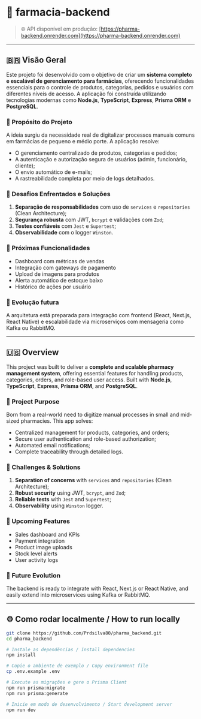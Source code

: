 # 💊 farmacia-backend

> 🌐 API disponível em produção: [https://pharma-backend.onrender.com](https://pharma-backend.onrender.com)

---

## 🇧🇷 Visão Geral

Este projeto foi desenvolvido com o objetivo de criar um **sistema completo e escalável de gerenciamento para farmácias**, oferecendo funcionalidades essenciais para o controle de produtos, categorias, pedidos e usuários com diferentes níveis de acesso. A aplicação foi construída utilizando tecnologias modernas como **Node.js**, **TypeScript**, **Express**, **Prisma ORM** e **PostgreSQL**.

### 🎯 Propósito do Projeto

A ideia surgiu da necessidade real de digitalizar processos manuais comuns em farmácias de pequeno e médio porte. A aplicação resolve:

- O gerenciamento centralizado de produtos, categorias e pedidos;
- A autenticação e autorização segura de usuários (admin, funcionário, cliente);
- O envio automático de e-mails;
- A rastreabilidade completa por meio de logs detalhados.

### 🧠 Desafios Enfrentados e Soluções

1. **Separação de responsabilidades** com uso de `services` e `repositories` (Clean Architecture);
2. **Segurança robusta** com JWT, `bcrypt` e validações com `Zod`;
3. **Testes confiáveis** com `Jest` e `Supertest`;
4. **Observabilidade** com o logger `Winston`.

### 📌 Próximas Funcionalidades

- Dashboard com métricas de vendas
- Integração com gateways de pagamento
- Upload de imagens para produtos
- Alerta automático de estoque baixo
- Histórico de ações por usuário

### 🚀 Evolução futura

A arquitetura está preparada para integração com frontend (React, Next.js, React Native) e escalabilidade via microserviços com mensageria como Kafka ou RabbitMQ.

---

## 🇺🇸 Overview

This project was built to deliver a **complete and scalable pharmacy management system**, offering essential features for handling products, categories, orders, and role-based user access. Built with **Node.js**, **TypeScript**, **Express**, **Prisma ORM**, and **PostgreSQL**.

### 🎯 Project Purpose

Born from a real-world need to digitize manual processes in small and mid-sized pharmacies. This app solves:

- Centralized management for products, categories, and orders;
- Secure user authentication and role-based authorization;
- Automated email notifications;
- Complete traceability through detailed logs.

### 🧠 Challenges & Solutions

1. **Separation of concerns** with `services` and `repositories` (Clean Architecture);
2. **Robust security** using JWT, `bcrypt`, and `Zod`;
3. **Reliable tests** with `Jest` and `Supertest`;
4. **Observability** using `Winston` logger.

### 📌 Upcoming Features

- Sales dashboard and KPIs
- Payment integration
- Product image uploads
- Stock level alerts
- User activity logs

### 🚀 Future Evolution

The backend is ready to integrate with React, Next.js or React Native, and easily extend into microservices using Kafka or RabbitMQ.

---

## ⚙️ Como rodar localmente / How to run locally

```bash
git clone https://github.com/Prdsilva80/pharma_backend.git
cd pharma_backend

# Instale as dependências / Install dependencies
npm install

# Copie o ambiente de exemplo / Copy environment file
cp .env.example .env

# Execute as migrações e gere o Prisma Client
npm run prisma:migrate
npm run prisma:generate

# Inicie em modo de desenvolvimento / Start development server
npm run dev
